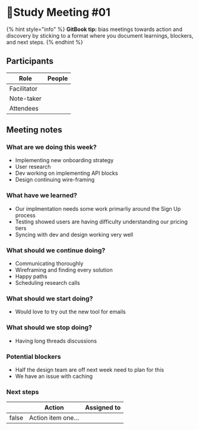 # Study Meeting #01

{% hint style="info" %}
**GitBook tip:** bias meetings towards action and discovery by sticking to a format where you document learnings, blockers, and next steps.
{% endhint %}

## Participants

<table><thead><tr><th>Role</th><th data-type="users" data-multiple>People</th></tr></thead><tbody><tr><td>Facilitator</td><td></td></tr><tr><td>Note-taker</td><td></td></tr><tr><td>Attendees</td><td></td></tr></tbody></table>

## Meeting notes

### What are we doing this week?

* Implementing new onboarding strategy
* User research
* Dev working on implementing API blocks
* Design continuing wire-framing

### What have we learned?

* Our implmentation needs some work primarliy around the Sign Up process
* Testing showed users are having difficulty understanding our pricing tiers
* Syncing with dev and design working very well

### What should we continue doing?

* Communicating thoroughly&#x20;
* Wireframing and finding every solution
* Happy paths
* Scheduling research calls

### What should we start doing?

* Would love to try out the new tool for emails

### What should we stop doing?

* Having long threads discussions

### Potential blockers

* Half the design team are off next week need to plan for this
* We have an issue with caching

### Next steps

<table><thead><tr><th data-type="checkbox"></th><th>Action</th><th data-type="users" data-multiple>Assigned to</th></tr></thead><tbody><tr><td>false</td><td>Action item one…</td><td></td></tr></tbody></table>
